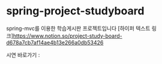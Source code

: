 # spring-project-studyboard
spring-mvc를 이용한 학습게시판 프로젝트입니다
[하이퍼 텍스트 링크]https://www.notion.so/project-study-board-d678a7cb7af14ae4b13e266a0db53426

시연 바로가기 :
